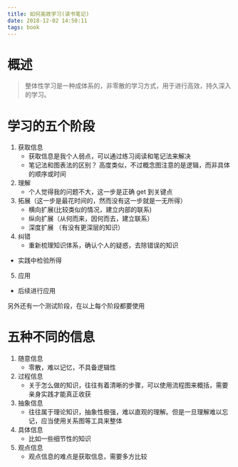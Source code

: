 ```yaml
---
title: 如何高效学习(读书笔记)
date: 2018-12-02 14:50:11
tags: book
---
```

# 概述
> 整体性学习是一种成体系的，非零散的学习方式，用于进行高效，持久深入的学习。

# 学习的五个阶段
1. 获取信息
   - 获取信息是我个人弱点，可以通过练习阅读和笔记法来解决
   - 笔记法和图表法的区别？ 高度类似，不过概念图注意的是逻辑，而非具体的顺序或时间
2. 理解
   - 个人觉得我的问题不大，这一步是正确 get 到关键点 
3. 拓展（这一步是最花时间的，然而没有这一步就是一无所得）
   - 横向扩展(比较类似的情况，建立内部的联系)
   - 纵向扩展（从何而来，因何而去，建立联系）
   - 深度扩展 （有没有更深层的知识）
4. 纠错
   - 重新梳理知识体系，确认个人的疑惑，去除错误的知识
  -  实践中检验所得
5. 应用
  - 后续进行应用

另外还有一个测试阶段，在以上每个阶段都要使用

# 五种不同的信息
1. 随意信息
   - 零散，难以记忆，不具备逻辑性
2. 过程信息
   - 关于怎么做的知识，往往有着清晰的步骤，可以使用流程图来概括，需要亲身实践才能真正收获
3. 抽象信息
   - 往往属于理论知识，抽象性极强，难以直观的理解。但是一旦理解难以忘记，应当使用关系图等工具来整体
4. 具体信息
   -  比如一些细节性的知识
5. 观点信息
   - 观点信息的难点是获取信息，需要多方比较
